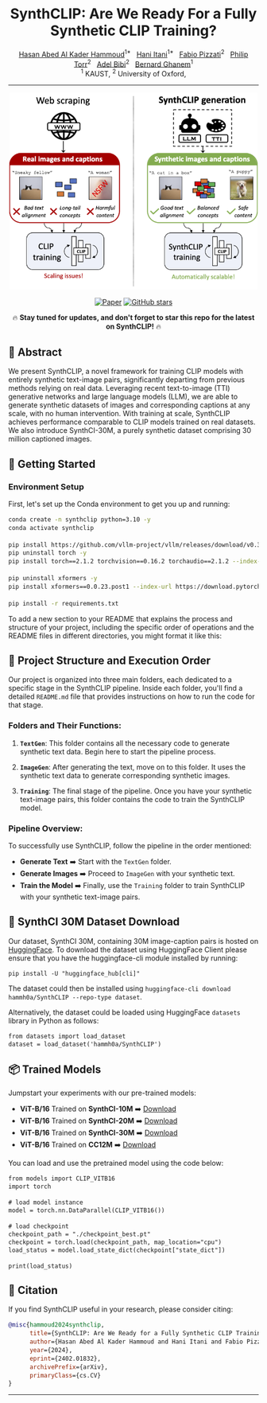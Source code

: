 <div align="center">

# SynthCLIP: Are We Ready For a Fully Synthetic CLIP Training? 

<div>
  <a href="https://scholar.google.com/citations?user=Plf1JSIAAAAJ&hl=en">Hasan Abed Al Kader Hammoud</a><sup>1*</sup>&nbsp;&nbsp;
  <a href="https://cemse.kaust.edu.sa/ece/people/person/hani-itani">Hani Itani</a><sup>1*</sup>&nbsp;&nbsp;
  <a href="https://fabvio.github.io/">Fabio Pizzati</a><sup>2</sup>&nbsp;&nbsp;
  <a href="https://scholar.google.com/citations?user=kPxa2w0AAAAJ&hl=en">Philip Torr</a><sup>2</sup>&nbsp;&nbsp;
  <a href="https://www.adelbibi.com/">Adel Bibi</a><sup>2</sup>&nbsp;&nbsp;
  <a href="https://www.bernardghanem.com/">Bernard Ghanem</a><sup>1</sup>
  <br>
  <sup>1</sup> KAUST,
  <sup>2</sup> University of Oxford,
</div>

---

<img src="./teaser.png" alt="SynthCLIP Teaser" width="500"> <!-- Sets the width to 500 pixels -->

[![Paper](https://img.shields.io/badge/arXiv-Paper-red?style=for-the-badge&logo=arxiv)](https://arxiv.org/abs/2402.01832) 
[![GitHub stars](https://img.shields.io/github/stars/hammoudhasan/SynthCLIP?style=for-the-badge)](https://github.com/hammoudhasan/SynthCLIP/stargazers)

🔥 **Stay tuned for updates, and don't forget to star this repo for the latest on SynthCLIP!** 🔥

</div>
   
## 📜 Abstract
We present SynthCLIP, a novel framework for training CLIP models with entirely synthetic text-image pairs, significantly departing from previous methods relying on real data. Leveraging recent text-to-image (TTI) generative networks and large language models (LLM), we are able to generate synthetic datasets of images and corresponding captions at any scale, with no human intervention. With training at scale, SynthCLIP achieves performance comparable to CLIP models trained on real datasets. We also introduce SynthCI-30M, a purely synthetic dataset comprising 30 million captioned images.


## 🚀 Getting Started

### Environment Setup
First, let's set up the Conda environment to get you up and running:

```bash
conda create -n synthclip python=3.10 -y
conda activate synthclip

pip install https://github.com/vllm-project/vllm/releases/download/v0.3.0/vllm-0.3.0+cu118-cp310-cp310-manylinux1_x86_64.whl
pip uninstall torch -y
pip install torch==2.1.2 torchvision==0.16.2 torchaudio==2.1.2 --index-url https://download.pytorch.org/whl/cu118

pip uninstall xformers -y
pip install xformers==0.0.23.post1 --index-url https://download.pytorch.org/whl/cu118

pip install -r requirements.txt
```

To add a new section to your README that explains the process and structure of your project, including the specific order of operations and the README files in different directories, you might format it like this:


## 📁 Project Structure and Execution Order

Our project is organized into three main folders, each dedicated to a specific stage in the SynthCLIP pipeline. Inside each folder, you'll find a detailed `README.md` file that provides instructions on how to run the code for that stage.

### Folders and Their Functions:
1. **`TextGen`**: This folder contains all the necessary code to generate synthetic text data. Begin here to start the pipeline process. 

2. **`ImageGen`**: After generating the text, move on to this folder. It uses the synthetic text data to generate corresponding synthetic images. 

3. **`Training`**: The final stage of the pipeline. Once you have your synthetic text-image pairs, this folder contains the code to train the SynthCLIP model. 

### Pipeline Overview:
To successfully use SynthCLIP, follow the pipeline in the order mentioned:
- **Generate Text** ➡️ Start with the `TextGen` folder.
- **Generate Images** ➡️ Proceed to `ImageGen` with your synthetic text.
- **Train the Model** ➡️ Finally, use the `Training` folder to train SynthCLIP with your synthetic text-image pairs.

## 🤗 SynthCI 30M Dataset Download

Our dataset, SynthCI 30M, containing 30M image-caption pairs is hosted on [HuggingFace](https://huggingface.co/datasets/hammh0a/SynthCLIP). To download the dataset using HuggingFace Client please ensure that you have the huggingface-cli module installed by running:
```
pip install -U "huggingface_hub[cli]"
```
The dataset could then be installed using `huggingface-cli download hammh0a/SynthCLIP --repo-type dataset`.

Alternatively, the dataset could be loaded using HuggingFace `datasets` library in Python as follows:

```
from datasets import load_dataset
dataset = load_dataset('hammh0a/SynthCLIP')
```

## 📦 Trained Models
Jumpstart your experiments with our pre-trained models:

- **ViT-B/16** Trained on **SynthCI-10M** ➡️ [Download](https://drive.google.com/drive/folders/1sBnbczyDJUuGMKDOYeN0cOHYcq5L5xhr?usp=sharing)
- **ViT-B/16** Trained on **SynthCI-20M** ➡️ [Download](https://drive.google.com/drive/folders/1mXaooGAVJngm87xIjxPmzBnQV-019oET?usp=sharing)
- **ViT-B/16** Trained on **SynthCI-30M** ➡️ [Download](https://drive.google.com/drive/folders/1RP50tKvDPaiueYnfkh2gpHfUMAJAHwJo?usp=sharing)
- **ViT-B/16** Trained on **CC12M** ➡️ [Download](https://drive.google.com/drive/folders/1WwDWTAG6U9_CWhlPjChIJ6YHsQHrrLKF?usp=sharing)

You can load and use the pretrained model using the code below:

```
from models import CLIP_VITB16
import torch

# load model instance
model = torch.nn.DataParallel(CLIP_VITB16())

# load checkpoint
checkpoint_path = "./checkpoint_best.pt"
checkpoint = torch.load(checkpoint_path, map_location="cpu")
load_status = model.load_state_dict(checkpoint["state_dict"])

print(load_status)
```

## 📖 Citation
If you find SynthCLIP useful in your research, please consider citing:

```bibtex
@misc{hammoud2024synthclip,
      title={SynthCLIP: Are We Ready for a Fully Synthetic CLIP Training?}, 
      author={Hasan Abed Al Kader Hammoud and Hani Itani and Fabio Pizzati and Philip Torr and Adel Bibi and Bernard Ghanem},
      year={2024},
      eprint={2402.01832},
      archivePrefix={arXiv},
      primaryClass={cs.CV}
}
```

---
